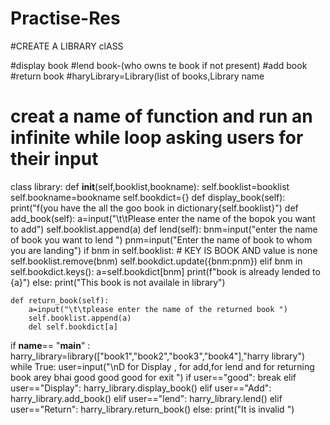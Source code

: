 # Practise-Res
#CREATE A LIBRARY clASS

#display book
#lend book-(who owns te book if not present)
#add book
#return book
#haryLibrary=Library(list of books,Library name
# creat a name of function and run an infinite while loop asking users for their input

class library:
    def __init__(self,booklist,bookname):
        self.booklist=booklist
        self.bookname=bookname
        self.bookdict={}
    def display_book(self):
        print("f(you have the all the goo book in dictionary{self.booklist}")
    def add_book(self):
        a=input("\t\tPlease enter the name of the bopok you want to add")
        self.booklist.append(a)
    def lend(self):
        bnm=input("enter the name of book you want  to lend ")
        pnm=input("Enter the name of book to whom you are landing")
        if bnm in self.booklist:
          # KEY IS BOOK AND value is none
           self.booklist.remove(bnm)
           self.bookdict.update({bnm:pnm})
        elif bnm in self.bookdict.keys():
            a=self.bookdict[bnm]
            print(f"book is already lended to {a}")
        else:
            print("This book is not availale in library")

    def return_book(self):
        a=input("\t\tplease enter the name of the returned book ")
        self.booklist.append(a)
        del self.bookdict[a]

if __name__== "__main__" :
 harry_library=library(["book1","book2","book3","book4"],"harry library")
 while True:
     user=input("\nD for Display , for add,for lend and for returning book  arey bhai good good good for exit   ")
     if user=="good":
         break
     elif user=="Display":
         harry_library.display_book()
     elif user=="Add":
         harry_library.add_book()
     elif user=="lend":
         harry_library.lend()
     elif user=="Return":
         harry_library.return_book()
     else:
         print("It is invalid ")
